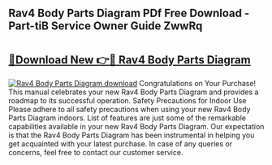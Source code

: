 ## Rav4 Body Parts Diagram PDf Free Download - Part-tiB Service Owner Guide ZwwRq

# <h2><a href="http://dfpdvhr.blite.top/?on=Rav4+Body+Parts+Diagram">🔗Download New 👉🔴 Rav4 Body Parts Diagram</a></h2>

[![Rav4 Body Parts Diagram download](https://i.imgur.com/lujVjoI.png)](http://dfpdvhr.blite.top/?on=Rav4+Body+Parts+Diagram)
Congratulations on Your Purchase! This manual celebrates your new Rav4 Body Parts Diagram and provides a roadmap to its successful operation. Safety Precautions for Indoor Use Please adhere to all safety precautions when using your new Rav4 Body Parts Diagram indoors. List of features are just some of the remarkable capabilities available in your new Rav4 Body Parts Diagram. Our expectation is that the Rav4 Body Parts Diagram has been instrumental in helping you get acquainted with your latest purchase. In case of any queries or concerns, feel free to contact our customer service.
